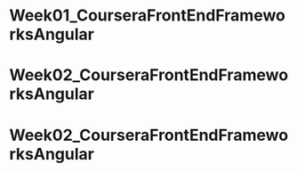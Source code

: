 # Week01_CourseraFrontEndFrameworksAngular
# Week02_CourseraFrontEndFrameworksAngular
# Week02_CourseraFrontEndFrameworksAngular
